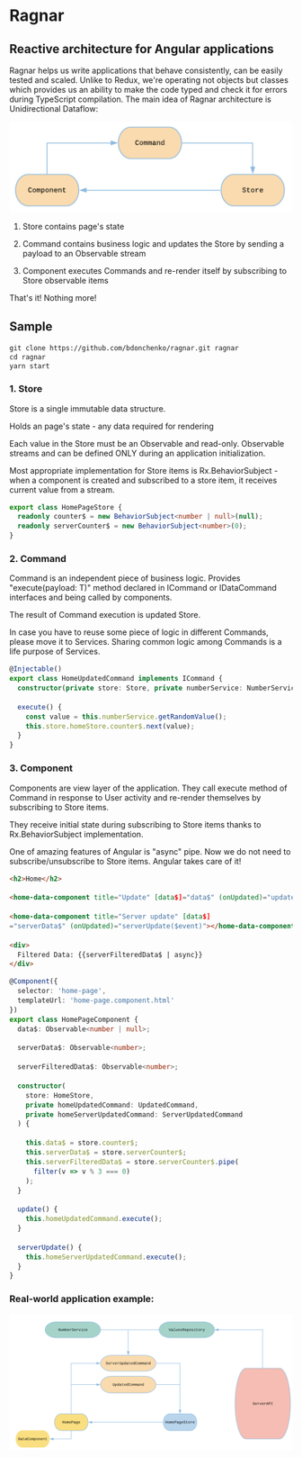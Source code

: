 # Ragnar

## Reactive architecture for Angular applications

Ragnar helps us write applications that behave consistently, can be easily tested and scaled. Unlike to Redux, we're operating not objects but classes which provides us an ability to make the code typed and check it for errors during TypeScript compilation. The main idea of Ragnar architecture is Unidirectional Dataflow:

![Alt text](/readme/simple_arch.png?raw=true)

1. Store contains page's state

2. Command contains business logic and updates the Store by sending a payload to an Observable stream

3. Component executes Commands and re-render itself by subscribing to Store observable items

That's it! Nothing more!

## Sample

```
git clone https://github.com/bdonchenko/ragnar.git ragnar
cd ragnar
yarn start
```

### 1. Store

Store is a single immutable data structure.

Holds an page's state - any data required for rendering

Each value in the Store must be an Observable and read-only. Observable streams and can be defined ONLY during an application initialization.

Most appropriate implementation for Store items is Rx.BehaviorSubject - when a component is created and subscribed to a store item, it receives current value from a stream.

``` typescript
export class HomePageStore {
  readonly counter$ = new BehaviorSubject<number | null>(null);
  readonly serverCounter$ = new BehaviorSubject<number>(0);
}
```

### 2. Command

Command is an independent piece of business logic. Provides "execute(payload: T)" method declared in ICommand or IDataCommand interfaces and being called by components. 

The result of Command execution is updated Store.

In case you have to reuse some piece of logic in different Commands, please move it to Services. Sharing common logic among Commands is a life purpose of Services.

``` typescript
@Injectable()
export class HomeUpdatedCommand implements ICommand {
  constructor(private store: Store, private numberService: NumberService) {}

  execute() {
    const value = this.numberService.getRandomValue();
    this.store.homeStore.counter$.next(value);
  }
}
```

### 3. Component

Components are view layer of the application. They call execute method of Command in response to User activity and re-render themselves by subscribing to Store items.

They receive initial state during subscribing to Store items thanks to Rx.BehaviorSubject implementation.

One of amazing features of Angular is "async" pipe. Now we do not need to subscribe/unsubscribe to Store items. Angular takes care of it!

``` html
<h2>Home</h2>

<home-data-component title="Update" [data$]="data$" (onUpdated)="update($event)"></home-data-component>

<home-data-component title="Server update" [data$]
="serverData$" (onUpdated)="serverUpdate($event)"></home-data-component>

<div>
  Filtered Data: {{serverFilteredData$ | async}}
</div>
```

```typescript
@Component({
  selector: 'home-page',
  templateUrl: 'home-page.component.html'
})
export class HomePageComponent {
  data$: Observable<number | null>;

  serverData$: Observable<number>;

  serverFilteredData$: Observable<number>;

  constructor(
    store: HomeStore,
    private homeUpdatedCommand: UpdatedCommand,
    private homeServerUpdatedCommand: ServerUpdatedCommand
  ) {

    this.data$ = store.counter$;
    this.serverData$ = store.serverCounter$;
    this.serverFilteredData$ = store.serverCounter$.pipe(
      filter(v => v % 3 === 0)
    );
  }

  update() {
    this.homeUpdatedCommand.execute();
  }

  serverUpdate() {
    this.homeServerUpdatedCommand.execute();
  }
}
```


### Real-world application example:

![Alt text](/readme/complicated_arch.png?raw=true)
